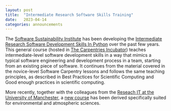 ```yaml
---
layout: post
title:  "Intermediate Research Software Skills Training"
date:   2023-04-14
categories: announcements
---
```



The [Software Sustainability Institute](https://esciencelab.org.uk/projects/ssi/) has been developing the 
[Intermediate Research Software Development Skills In Python](https://carpentries-incubator.github.io/python-intermediate-development/) over the past few years. 
This general course (hosted in [The Carpentries Incubator](https://carpentries-incubator.github.io/python-intermediate-development/))
teaches intermediate-level software development skills in a way that mimics a typical software engineering and development process in a team, 
starting from an existing piece of software. It continues from the material covered in the novice-level Software Carpentry lessons and follows the same 
teaching principles, as described in Best Practices for Scientific Computing and Good enough practices in scientific computing.

More recently, together with the colleagues from the [Reseach IT at the University of Manchester](https://www.itservices.manchester.ac.uk/research/), a [new course](https://uomresearchit.github.io/python-intermediate-development-nerc/) has been derived specifically suited for 
environmental and atmospheric sciences. 

